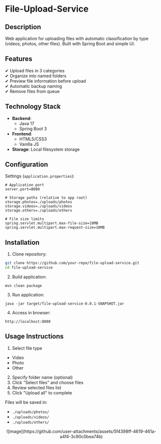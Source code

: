 # File-Upload-Service

## Description 
Web application for uploading files with automatic classification by type (videos, photos, other files). Built with Spring Boot and simple UI.

## Features
✔ Upload files in 3 categories  
✔ Organize into named folders  
✔ Preview file information before upload  
✔ Automatic backup naming  
✔ Remove files from queue   

## Technology Stack
- **Backend**: 
  - Java 17
  - Spring Boot 3
- **Frontend**:
  - HTML5/CSS3
  - Vanilla JS
- **Storage**: Local filesystem storage

## Configuration
Settings (`application.properties`):
```properties
# Application port
server.port=8080

# Storage paths (relative to app root)
storage.photos=./uploads/photos
storage.videos=./uploads/videos
storage.others=./uploads/others

# File size limits
spring.servlet.multipart.max-file-size=10MB
spring.servlet.multipart.max-request-size=10MB
```

## Installation
1. Clone repository:
```bash
git clone https://github.com/your-repo/file-upload-service.git
cd file-upload-service
```
2. Build application:
```
mvn clean package
```
3. Run application:
```
java -jar target/file-upload-service-0.0.1-SNAPSHOT.jar
```
4. Access in browser:
```
http://localhost:8080
```

## Usage Instructions
1. Select file type 
- Video
- Photo
- Other
2. Specify folder name (optional)
3. Click "Select files" and choose files
4. Review selected files list
5. Click "Upload all" to complete

Files will be saved in:
- ```./uploads/photos/```
- ```./uploads/videos/```
- ```./uploads/others/```

<div style="text-align: center; margin: 0 auto; max-width: 800px;">
![image](https://github.com/user-attachments/assets/5f4398ff-4619-461a-a4f4-3c90c0bea74b)
</div>

